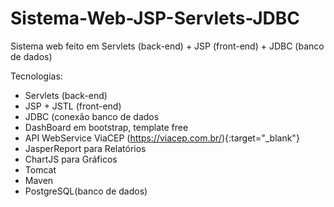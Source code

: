 # Sistema-Web-JSP-Servlets-JDBC
Sistema web feito em Servlets (back-end) + JSP (front-end) + JDBC (banco de dados)

Tecnologias:

* Servlets (back-end)
* JSP + JSTL (front-end)
* JDBC (conexão banco de dados
* DashBoard em bootstrap, template free
* API WebService ViaCEP (https://viacep.com.br/){:target="_blank"}
* JasperReport para Relatórios
* ChartJS para Gráficos
* Tomcat
* Maven
* PostgreSQL(banco de dados)
